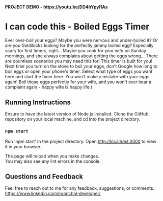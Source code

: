 #### PROJECT DEMO  - https://youtu.be/DD4hYpyl1As


# I can code this - Boiled Eggs Timer

Ever over-boil your eggs? Maybe you were nervous and under-boiled it? Or are you Goldilocks looking for the perfectly jammy boiled egg? Especially scary for first timers, right... 
Maybe you cook for your wife on Sunday mornings, and she always complains about getting the eggs wrong... There are countless scenarios you may need this for!
This timer is built for you! Next time you turn on the stove to boil your eggs, don't Google how long to boil eggs or open your phone's timer. 
Select what type of eggs you want here and start the timer here. You won't make a mistake with your eggs again!
  Boil those eggs perfectly for your wife, and you won't ever hear a complaint again - happy wife is happy life:)

  
## Running Instructions

Ensure to have the latest version of Node.js installed. Clone the GitHub repository on your local machine, and cd into the project directory.  

### `npm start`

Run 'npm start' in the project directory.
Open [http://localhost:3000](http://localhost:3000) to view it in your browser.

The page will reload when you make changes.\
You may also see any lint errors in the console.

## Questions and Feedback

Feel free to reach out to me for any feedback, suggestions, or comments. 
    https://www.linkedin.com/in/anchal-developer/

